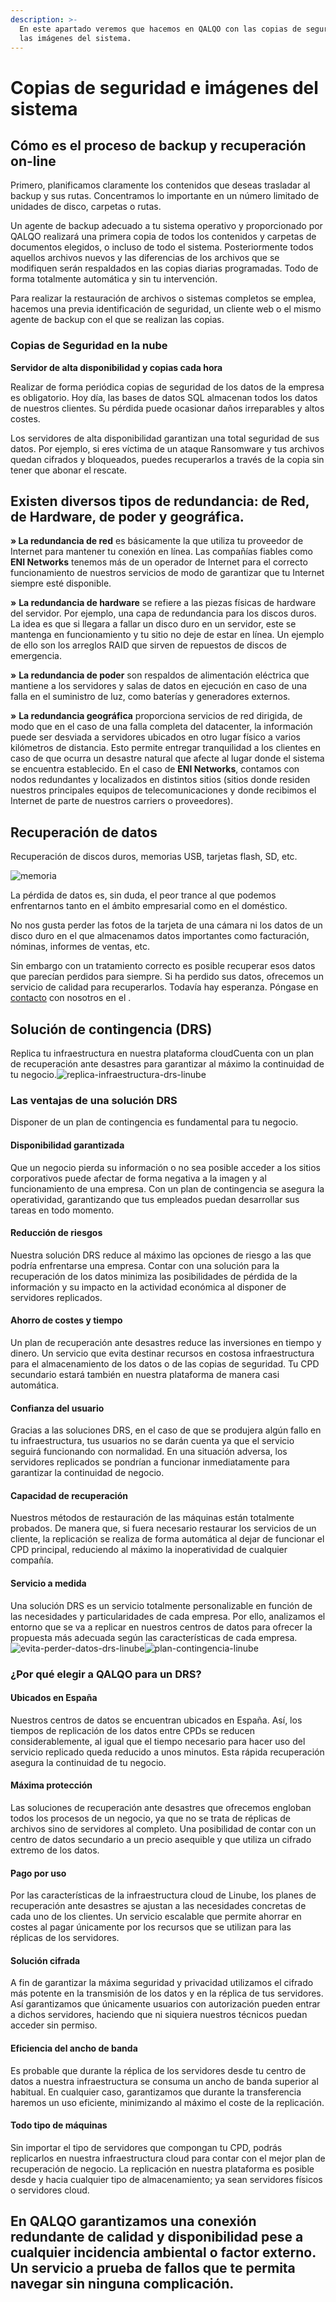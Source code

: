 ```yaml
---
description: >-
  En este apartado veremos que hacemos en QALQO con las copias de seguridad y
  las imágenes del sistema.
---
```


# Copias de seguridad e imágenes del sistema

## Cómo es el proceso de backup y recuperación on-line

Primero, planificamos claramente los contenidos que deseas trasladar al backup y sus rutas. Concentramos lo importante en un número limitado de unidades de disco, carpetas o rutas.

Un agente de backup adecuado a tu sistema operativo y proporcionado por QALQO realizará una primera copia de todos los contenidos y carpetas de documentos elegidos, o incluso de todo el sistema.  Posteriormente todos aquellos archivos nuevos y las diferencias de los archivos que se modifiquen serán respaldados en las copias diarias programadas. Todo de forma totalmente automática y sin tu intervención.  
  
Para realizar la restauración de archivos o sistemas completos se emplea, hacemos una previa identificación de seguridad, un cliente web o el mismo agente de backup con el que se realizan las copias.

### Copias de Seguridad en la nube

**Servidor de alta disponibilidad y copias cada hora**

Realizar de forma periódica copias de seguridad de los datos de la empresa es obligatorio. Hoy día, las bases de datos SQL almacenan todos los datos de nuestros clientes. Su pérdida puede ocasionar daños irreparables y altos costes. 

Los servidores de alta disponibilidad garantizan una total seguridad de sus datos. Por ejemplo, si eres víctima de un ataque Ransomware y tus archivos quedan cifrados y bloqueados, puedes recuperarlos a través de la copia sin tener que abonar el rescate. 

##  **Existen diversos tipos de redundancia: de Red, de Hardware, de poder y geográfica.** 

**» La redundancia de red** es básicamente la que utiliza tu proveedor de Internet para mantener tu conexión en línea. Las compañías fiables como **ENI Networks** tenemos más de un operador de Internet para el correcto funcionamiento de nuestros servicios de modo de garantizar que tu Internet siempre esté disponible.

**»** **La redundancia de hardware** se refiere a las piezas físicas de hardware del servidor. Por ejemplo, una capa de redundancia para los discos duros. La idea es que si llegara a fallar un disco duro en un servidor, este se mantenga en funcionamiento y tu sitio no deje de estar en línea. Un ejemplo de ello son los arreglos RAID que sirven de repuestos de discos de emergencia.

**»** **La redundancia de poder** son respaldos de alimentación eléctrica que mantiene a los servidores y salas de datos en ejecución en caso de una falla en el suministro de luz, como baterías y generadores externos.

**»** **La redundancia geográfica** proporciona servicios de red dirigida, de modo que en el caso de una falla completa del datacenter, la información puede ser desviada a servidores ubicados en otro lugar físico a varios kilómetros de distancia. Esto permite entregar tranquilidad a los clientes en caso de que ocurra un desastre natural que afecte al lugar donde el sistema se encuentra establecido. En el caso de **ENI Networks**, contamos con nodos redundantes y localizados en distintos sitios \(sitios donde residen nuestros principales equipos de telecomunicaciones y donde recibimos el Internet de parte de nuestros carriers o proveedores\).

## Recuperación de datos

  
Recuperación de discos duros, memorias USB, tarjetas flash, SD, etc.

![memoria](http://www.extrenet.info/wp-content/uploads/2011/11/memoria.jpg)

La pérdida de datos es, sin duda, el peor trance al que podemos enfrentarnos tanto en el ámbito empresarial como en el doméstico.

No nos gusta perder las fotos de la tarjeta de una cámara ni los datos de un disco duro en el que almacenamos datos importantes como facturación, nóminas, informes de ventas, etc.

Sin embargo con un tratamiento correcto es posible recuperar esos datos que parecían perdidos para siempre. Si ha perdido sus datos, ofrecemos un servicio de calidad para recuperarlos. Todavía hay esperanza. Póngase en [contacto](https://www.extrenet.info/contacto/) con nosotros en el .



## Solución de contingencia \(DRS\)

Replica tu infraestructura en nuestra plataforma cloudCuenta con un plan de recuperación ante desastres para garantizar al máximo la continuidad de tu negocio.![replica-infraestructura-drs-linube](https://linube.com/build/images/svg-new-web/rayo.svg)

### Las ventajas de una solución DRS

Disponer de un plan de contingencia es fundamental para tu negocio.

#### **Disponibilidad garantizada**

Que un negocio pierda su información o no sea posible acceder a los sitios corporativos puede afectar de forma negativa a la imagen y al funcionamiento de una empresa. Con un plan de contingencia se asegura la operatividad, garantizando que tus empleados puedan desarrollar sus tareas en todo momento.

#### **Reducción de riesgos**

Nuestra solución DRS reduce al máximo las opciones de riesgo a las que podría enfrentarse una empresa. Contar con una solución para la recuperación de los datos minimiza las posibilidades de pérdida de la información y su impacto en la actividad económica al disponer de servidores replicados.

#### **Ahorro de costes y tiempo**

Un plan de recuperación ante desastres reduce las inversiones en tiempo y dinero. Un servicio que evita destinar recursos en costosa infraestructura para el almacenamiento de los datos o de las copias de seguridad. Tu CPD secundario estará también en nuestra plataforma de manera casi automática.

#### **Confianza del usuario**

Gracias a las soluciones DRS, en el caso de que se produjera algún fallo en tu infraestructura, tus usuarios no se darán cuenta ya que el servicio seguirá funcionando con normalidad. En una situación adversa, los servidores replicados se pondrían a funcionar inmediatamente para garantizar la continuidad de negocio.

#### **Capacidad de recuperación**

Nuestros métodos de restauración de las máquinas están totalmente probados. De manera que, si fuera necesario restaurar los servicios de un cliente, la replicación se realiza de forma automática al dejar de funcionar el CPD principal, reduciendo al máximo la inoperatividad de cualquier compañía.

#### **Servicio a medida**

Una solución DRS es un servicio totalmente personalizable en función de las necesidades y particularidades de cada empresa. Por ello, analizamos el entorno que se va a replicar en nuestros centros de datos para ofrecer la propuesta más adecuada según las características de cada empresa.![evita-perder-datos-drs-linube](https://linube.com/build/images/svg-new-web/cohete-blanco.svg)![plan-contingencia-linube](https://linube.com/build/images/svg-new-web/planeta-blanco.svg)

### ¿Por qué elegir a QALQO para un DRS?

#### **Ubicados en España**

Nuestros centros de datos se encuentran ubicados en España. Así, los tiempos de replicación de los datos entre CPDs se reducen considerablemente, al igual que el tiempo necesario para hacer uso del servicio replicado queda reducido a unos minutos. Esta rápida recuperación asegura la continuidad de tu negocio.

#### **Máxima protección**

Las soluciones de recuperación ante desastres que ofrecemos engloban todos los procesos de un negocio, ya que no se trata de réplicas de archivos sino de servidores al completo. Una posibilidad de contar con un centro de datos secundario a un precio asequible y que utiliza un cifrado extremo de los datos.

#### **Pago por uso**

Por las características de la infraestructura cloud de Linube, los planes de recuperación ante desastres se ajustan a las necesidades concretas de cada uno de los clientes. Un servicio escalable que permite ahorrar en costes al pagar únicamente por los recursos que se utilizan para las réplicas de los servidores.

#### **Solución cifrada**

A fin de garantizar la máxima seguridad y privacidad utilizamos el cifrado más potente en la transmisión de los datos y en la réplica de tus servidores. Así garantizamos que únicamente usuarios con autorización pueden entrar a dichos servidores, haciendo que ni siquiera nuestros técnicos puedan acceder sin permiso.

#### **Eficiencia del ancho de banda**

Es probable que durante la réplica de los servidores desde tu centro de datos a nuestra infraestructura se consuma un ancho de banda superior al habitual. En cualquier caso, garantizamos que durante la transferencia haremos un uso eficiente, minimizando al máximo el coste de la replicación.

#### **Todo tipo de máquinas**

Sin importar el tipo de servidores que compongan tu CPD, podrás replicarlos en nuestra infraestructura cloud para contar con el mejor plan de recuperación de negocio. La replicación en nuestra plataforma es posible desde y hacia cualquier tipo de almacenamiento; ya sean servidores físicos o servidores cloud.

##  **En QALQO garantizamos una conexión redundante de calidad y disponibilidad pese a cualquier incidencia ambiental o factor externo. Un servicio a prueba de fallos que te permita navegar sin ninguna complicación.**

